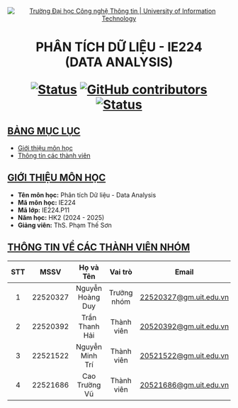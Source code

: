 <a id="top"></a>

<!-- Banner -->
<p align="center">
  <a href="https://www.uit.edu.vn/" title="Trường Đại học Công nghệ Thông tin" style="border: none;">
    <img src="https://www.uit.edu.vn/sites/vi/files/banner_uit.png" alt="Trường Đại học Công nghệ Thông tin | University of Information Technology">
  </a>
</p>

<h1 align="center"><b>PHÂN TÍCH DỮ LIỆU - IE224<br>(DATA ANALYSIS)</b></h>

[![Status](https://img.shields.io/badge/status-working-green?style=flat-square)](https://github.com/fromuit/IE224_Project)
[![GitHub contributors](https://img.shields.io/github/contributors/fromuit/IE224_Project?style=flat-square)](https://github.com/fromuit/IE224_Project/graphs/contributors)
[![Status](https://img.shields.io/badge/language-python-blue?style=flat-square)](https://www.python.org)

## [BẢNG MỤC LỤC](#top)
* [Giới thiệu môn học](#giới-thiệu-môn-học)
* [Thông tin các thành viên](#thông-tin-về-các-thành-viên-nhóm)

## [GIỚI THIỆU MÔN HỌC](#top)
* **Tên môn học:** Phân tích Dữ liệu - Data Analysis
* **Mã môn học:** IE224
* **Mã lớp:** IE224.P11
* **Năm học:** HK2 (2024 - 2025)
* **Giảng viên:** ThS. Phạm Thế Sơn

## [THÔNG TIN VỀ CÁC THÀNH VIÊN NHÓM](#top)

| STT    | MSSV          | Họ và Tên                |Vai trò    | Email                    |
| :----: |:-------------:| :-----------------------:|:---------:|:-------------------------:
| 1      | 22520327      | Nguyễn Hoàng Duy         |Trưởng nhóm| 22520327@gm.uit.edu.vn   |
| 2      | 22520392      | Trần Thanh Hải           | Thành viên| 20520392@gm.uit.edu.vn   |
| 3      | 22521522      | Nguyễn Minh Trí          | Thành viên| 20521522@gm.uit.edu.vn   |
| 4      | 22521686      | Cao Trường Vũ            | Thành viên| 20521686@gm.uit.edu.vn   |
